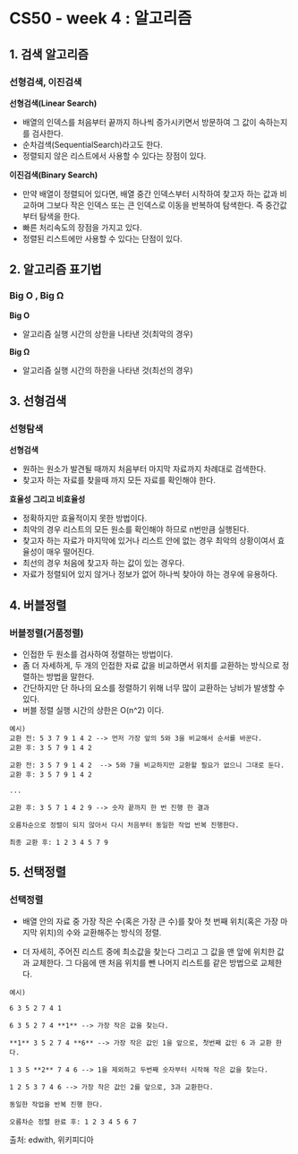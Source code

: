 
# CS50 - week 4 : 알고리즘

## 1. 검색 알고리즘

### 선형검색, 이진검색

**선형검색(Linear Search)**
 - 배열의 인덱스를 처음부터 끝까지 하나씩 증가시키면서 방문하여 그 값이 속하는지를 검사한다. 
 - 순차검색(SequentialSearch)라고도 한다. 
 - 정렬되지 않은 리스트에서 사용할 수 있다는 장점이 있다.

**이진검색(Binary Search)**
- 만약 배열이 정렬되어 있다면, 배열 중간 인덱스부터 시작하여 찾고자 하는 값과 비교하며 그보다 작은 인덱스 또는 큰 인덱스로 이동을 반복하여 탐색한다. 즉 중간값부터 탐색을 한다. 
- 빠른 처리속도의 장점을 가지고 있다. 
- 정렬된 리스트에만 사용할 수 있다는 단점이 있다.


## 2. 알고리즘 표기법

### Big O , Big Ω

**Big O**
- 알고리즘 실행 시간의 상한을 나타낸 것(최악의 경우)

**Big Ω**
- 알고리즘 실행 시간의 하한을 나타낸 것(최선의 경우)


## 3. 선형검색

### 선형탐색

**선형검색**
- 원하는 원소가 발견될 때까지 처음부터 마지막 자료까지 차례대로 검색한다.
- 찾고자 하는 자료를 찾을때 까지 모든 자료를 확인해야 한다.

**효율성 그리고 비효율성**
- 정확하지만 효율적이지 못한 방법이다.
- 최악의 경우 리스트의 모든 원소를 확인해야 하므로 n번만큼 실행된다.
- 찾고자 하는 자료가 마지막에 있거나 리스트 안에 없는 경우 최악의 상황이여서 
효율성이 매우 떨어진다.
- 최선의 경우 처음에 찾고자 하는 값이 있는 경우다.
- 자료가 정렬되어 있지 않거나 정보가 없어 하나씩 찾아야 하는 경우에 유용하다.

## 4. 버블정렬
 ### 버블정렬(거품정렬)

- 인접한 두 원소를 검사하여 정렬하는 방법이다.
- 좀 더 자세하게, 두 개의 인접한 자료 값을 비교하면서 위치를 교환하는 방식으로 정렬하는 방법을 말한다.
- 간단하지만 단 하나의 요소를 정렬하기 위해 너무 많이 교환하는 낭비가 발생할 수 있다.
- 버블 정렬 실행 시간의 상한은 O(n^2) 이다.
```
예시) 
교환 전: 5 3 7 9 1 4 2 --> 먼저 가장 앞의 5와 3을 비교해서 순서를 바꾼다.
교환 후: 3 5 7 9 1 4 2  

교환 전: 3 5 7 9 1 4 2  --> 5와 7을 비교하지만 교환할 필요가 없으니 그대로 둔다.
교환 후: 3 5 7 9 1 4 2

...

교환 후: 3 5 7 1 4 2 9 --> 숫자 끝까지 한 번 진행 한 결과

오름차순으로 정렬이 되지 않아서 다시 처음부터 동일한 작업 반복 진행한다.

최종 교환 후: 1 2 3 4 5 7 9
```

  ## 5. 선택정렬
### 선택정렬
  
- 배열 안의 자료 중 가장 작은 수(혹은 가장 큰 수)를 찾아 첫 번째 위치(혹은 가장 마지막 위치)의 수와 교환해주는 방식의 정렬.

- 더 자세히, 주어진 리스트 중에 최소값을 찾는다 그리고 그 값을 맨 앞에 위치한 값과 교체한다. 그 다음에 맨 처음 위치를 뺀 나머지 리스트를 같은 방법으로 교체한다.


```
예시)

6 3 5 2 7 4 1

6 3 5 2 7 4 **1** --> 가장 작은 값을 찾는다.

**1** 3 5 2 7 4 **6** --> 가장 작은 값인 1을 앞으로, 첫번째 값인 6 과 교환 한다.

1 3 5 **2** 7 4 6 --> 1을 제외하고 두번째 숫자부터 시작해 작은 값을 찾는다.

1 2 5 3 7 4 6 --> 가장 작은 값인 2를 앞으로, 3과 교환한다.

동일한 작업을 반복 진행 한다.

오름차순 정렬 완료 후: 1 2 3 4 5 6 7

```

출처: edwith, 위키피디아